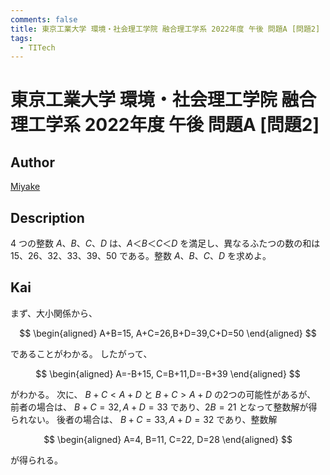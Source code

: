 ```yaml
---
comments: false
title: 東京工業大学 環境・社会理工学院 融合理工学系 2022年度 午後 問題A [問題2]
tags:
  - TITech
---
```

# 東京工業大学 環境・社会理工学院 融合理工学系 2022年度 午後 問題A \[問題2\]

## **Author**
[Miyake](https://miyake.github.io/exams/index.html)

## **Description**
4 つの整数 $A、B、C、D$ は、$A＜B＜C＜D$ を満足し、異なるふたつの数の和は $15、26、32、33、39、50$ である。整数 $A、B、C、D$ を求めよ。 

## **Kai**
まず、大小関係から、

$$
\begin{aligned}
A+B=15, A+C=26,B+D=39,C+D=50
\end{aligned}
$$

であることがわかる。
したがって、

$$
\begin{aligned}
A=-B+15, C=B+11,D=-B+39
\end{aligned}
$$

がわかる。
次に、 $B+C \lt A+D$ と $B+C \gt A+D$ の2つの可能性があるが、
前者の場合は、 $B+C=32, A+D=33$ であり、$2B=21$ となって整数解が得られない。
後者の場合は、 $B+C=33, A+D=32$ であり、整数解

$$
\begin{aligned}
A=4, B=11, C=22, D=28
\end{aligned}
$$

が得られる。